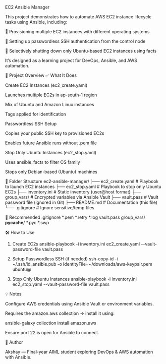 EC2 Ansible Manager

This project demonstrates how to automate AWS EC2 instance lifecycle tasks using Ansible, including:

🚀 Provisioning multiple EC2 instances with different operating systems

🔑 Setting up passwordless SSH authentication from the control node

📴 Selectively shutting down only Ubuntu-based EC2 instances using facts

It’s designed as a learning project for DevOps, Ansible, and AWS automation.

📌 Project Overview
✅ What It Does

Create EC2 Instances (ec2_create.yaml)

Launches multiple EC2s in ap-south-1 region

Mix of Ubuntu and Amazon Linux instances

Tags applied for identification

Passwordless SSH Setup

Copies your public SSH key to provisioned EC2s

Enables future Ansible runs without .pem file

Stop Only Ubuntu Instances (ec2_stop.yaml)

Uses ansible_facts to filter OS family

Stops only Debian-based (Ubuntu) machines

📁 Folder Structure
ec2-ansible-manager/
├── ec2_create.yaml      # Playbook to launch EC2 instances
├── ec2_stop.yaml        # Playbook to stop only Ubuntu EC2s
├── inventory.ini        # Static inventory (user@host format)
├── group_vars/          # Encrypted variables via Ansible Vault
├── vault.pass           # Vault password file (ignored in Git)
├── README.md            # Documentation (this file)
└── .gitignore           # Ignore sensitive/temp files

🔐 Recommended .gitignore
*.pem
*.retry
*.log
vault.pass
group_vars/
__pycache__/
*.pyc
*.swp

🛠️ How to Use
1. Create EC2s
ansible-playbook -i inventory.ini ec2_create.yaml --vault-password-file vault.pass

2. Setup Passwordless SSH (if needed)
ssh-copy-id -i ~/.ssh/id_ansible.pub -o IdentityFile=~/downloads/aws-keypair.pem ubuntu@<your-ip>

3. Stop Only Ubuntu Instances
ansible-playbook -i inventory.ini ec2_stop.yaml --vault-password-file vault.pass

💡 Notes

Configure AWS credentials using Ansible Vault or environment variables.

Requires the amazon.aws collection → install it using:

ansible-galaxy collection install amazon.aws


Ensure port 22 is open for Ansible to connect.

👤 Author

Akshay — Final-year AIML student exploring DevOps & AWS automation with Ansible.
